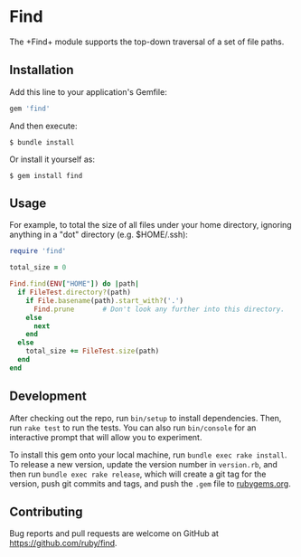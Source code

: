 # Find

The +Find+ module supports the top-down traversal of a set of file paths.

## Installation

Add this line to your application's Gemfile:

```ruby
gem 'find'
```

And then execute:

    $ bundle install

Or install it yourself as:

    $ gem install find

## Usage

For example, to total the size of all files under your home directory,
ignoring anything in a "dot" directory (e.g. $HOME/.ssh):

```ruby
require 'find'

total_size = 0

Find.find(ENV["HOME"]) do |path|
  if FileTest.directory?(path)
    if File.basename(path).start_with?('.')
      Find.prune       # Don't look any further into this directory.
    else
      next
    end
  else
    total_size += FileTest.size(path)
  end
end
```

## Development

After checking out the repo, run `bin/setup` to install dependencies. Then, run `rake test` to run the tests. You can also run `bin/console` for an interactive prompt that will allow you to experiment.

To install this gem onto your local machine, run `bundle exec rake install`. To release a new version, update the version number in `version.rb`, and then run `bundle exec rake release`, which will create a git tag for the version, push git commits and tags, and push the `.gem` file to [rubygems.org](https://rubygems.org).

## Contributing

Bug reports and pull requests are welcome on GitHub at https://github.com/ruby/find.

